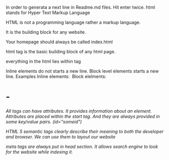 In order to generata a next line in Readme.md files. Hit enter twice.
html stands for Hyper Text Markup Language


HTML is not a programming language rather a markup language.


It is the building block for any website.


Your homepage should always be called index.html


html tag is the basic building block of any html page.

everything in the html lies within <html> </html> tag


Inline elements do not starts a new line. Block level elements starts a new line. 
Examples
Inline elements: <span> <img> <a>
Block elelments: <div> <h1>-<h6> <p> <form>

All tags can have attributes. It provides information about an element. Attributes are placed within the start tag. And they are always provided in some key/value pairs. (id="someid")

HTML 5 semantic tags clearly describe their meaning to both the developer and browser. We can use them to layout our website

meta tags are always put in head section. It allows search engine to look for the website while indexing it.